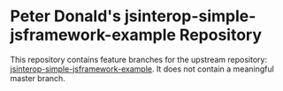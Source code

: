 # Peter Donald's jsinterop-simple-jsframework-example Repository

This repository contains feature branches for the upstream repository: [jsinterop-simple-jsframework-example](https://github.com/lofidewanto/jsinterop-simple-jsframework-example).
It does not contain a meaningful master branch.
